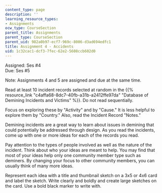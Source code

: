 ```yaml
---
content_type: page
description: ''
learning_resource_types:
- Assignments
ocw_type: CourseSection
parent_title: Assignments
parent_type: CourseSection
parent_uid: 982a0b97-ecf7-969c-8006-d3ad694edfc1
title: Assignment 4 - Accidents
uid: 1c32cac1-dcf3-7fec-62e2-5608ccb602d0
---
```


Assigned: Ses #4  
Due: Ses #5

Note: Assignments 4 and 5 are assigned and due at the same time.

Read at least 10 incident records selected at random in the {{% resource_link "c4affa68-8dc7-40fb-a31b-a2412ffe97da" "Database of Demining Incidents and Victims" %}}. Do not read sequentially.

Focus on exploring these by "Activity" and by "Cause." It is less helpful to explore them by "Country." Also, read the Incident Record "Notes."

Demining incidents are a great way to learn about issues in demining that could potentially be addressed through design. As you read the incidents, come up with one or more ideas for each of the records you read.

Pay attention to the types of people involved as well as the nature of the incident. Think about who your ideas are meant to help. You may find that most of your ideas help only one community member type such as deminers. By changing your focus to other community members, you can usually think of many more ideas.

Represent each idea with a title and thumbnail sketch on a 3x5 or 4x6 card and label the sketch. Write clearly and boldly and create large sketches on the card. Use a bold black marker to write with.